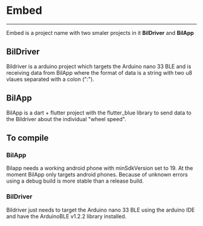 # Embed
---
Embed is a project name with two smaler projects in it **BilDriver** and **BilApp**

## BilDriver
Bildriver is a arduino project which targets the Arduino nano 33 BLE and is receiving data from BilApp where the format of data is a string with two u8 vlaues separated with a colon (":").


## BilApp
BilApp is a dart + flutter project with the flutter_blue library to send data to the Bildriver about the individual "wheel speed".



## To compile

### BilApp
Bilapp needs a working android phone with minSdkVersion set to 19.
At the moment BilApp only targets android phones. Because of unknown errors using a debug build is more stable than a release build.


### BilDriver
Bildriver just needs to target the Arduino nano 33 BLE using the arduino IDE and have the ArduinoBLE v1.2.2 library installed.
